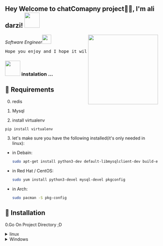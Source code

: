 <h2>Hey Welcome to chatComapny project🙏🏻, I'm ali darzi! <img src="https://media.giphy.com/media/12oufCB0MyZ1Go/giphy.gif" width="50"></h2>
<img align='right' src="https://media.giphy.com/media/M9gbBd9nbDrOTu1Mqx/giphy.gif" width="230">
<p><em>Software Engineer<img src="https://media.giphy.com/media/WUlplcMpOCEmTGBtBW/giphy.gif" width="30">
</em></p>
<pre>Hope you enjoy and I hope it will be usfull</pre>


### <img src="https://media.giphy.com/media/VgCDAzcKvsR6OM0uWg/giphy.gif" width="50"> instalation ...

## 🤝 Requirements
0. redis

1. Mysql

2. install virtualenv
  ```bash
  pip install virtualenv
  ```


3. let's make sure you have the following installed(it's only needed in linux):

- in Debain:
  ```bash
  sudo apt-get install python3-dev default-libmysqlclient-dev build-essential pkg-config
  ```
- in Red Hat / CentOS:
  ```zsh
  sudo yum install python3-devel mysql-devel pkgconfig
  ```
- in Arch:
  ```zsh
  sudo pacman -S pkg-config

## 🚀 Installation

0.Go On Project Directory ;D

<details>
<summary>linux</summary>

1.make a virtual environment:

```zsh title="Terminal"
python -m venv vnev
```

2.active virtual environment:

```zsh title="Terminal"
source ./venv/bin/activate
```
3.install requirements in virtual

```zsh title="Terminal"
pip install -r requirements.txt
```

4.Mysql prompt:

``` sql
CREATE DATABASE chatCompany CHARACTER SET utf8;
```
5.go on /ChatCompany/setting.py:

``` py
DATABASES = {
    'default': {
        'ENGINE': 'django.db.backends.mysql',
        'NAME': 'chatCompany',
        'USER': '<enter_your_Mysql_username>',
        'PASSWORD': '<Enter_your_Mysql_password>',
        'OPTIONS': {
        }
    }
}
```
6.migrate to DB:
```zsh title="Terminal"
python manage.py migrate
```


7.run redis(port:6379) :
```zsh title="Terminal"
sudo docker run redis
```
</details>

<details>
<summary>Windows</summary>
1.make a virtual environment:

```zsh title="Terminal"
python -m venv vnev
```

2.active virtual environment:

```zsh title="Terminal"
.\venv\Script\activate
```
3.install requirements in virtual

```zsh title="Terminal"
pip install -r requirements.txt
```

4.Mysql prompt:

``` sql
CREATE DATABASE chatCompany CHARACTER SET utf8;
```
5.on .\ChatCompany\setting.py:

``` py
DATABASES = {
    'default': {
        'ENGINE': 'django.db.backends.mysql',
        'NAME': 'chatCompany',
        'USER': '<enter_your_Mysql_username>',
        'PASSWORD': '<Enter_your_Mysql_password>',
        'OPTIONS': {
        }
    }
}
```
6.migrate to DB:
```zsh title="Terminal"
python manage.py migrate
```


7.run redis(port:6379) or be in local :
```cmd
docker run --rm -p 6379:6379 redis:7
```
</details>







